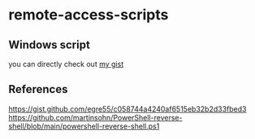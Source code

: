 # remote-access-scripts

## Windows script 
you can directly check out [my gist](https://gist.github.com/samTime101/05c75183d665f7156585140feb578e8a/edit)
## References
https://gist.github.com/egre55/c058744a4240af6515eb32b2d33fbed3
<br>
https://github.com/martinsohn/PowerShell-reverse-shell/blob/main/powershell-reverse-shell.ps1
